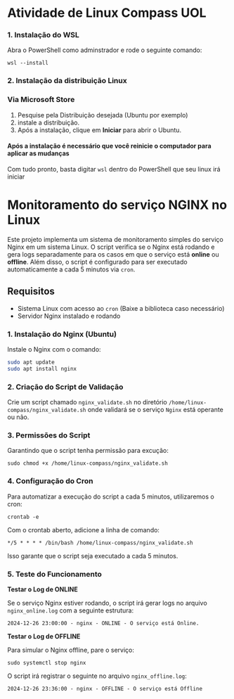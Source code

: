 # Atividade de Linux Compass UOL

### 1. Instalação do WSL

Abra o PowerShell como adminstrador e rode o seguinte comando:
```
wsl --install
```
### 2. Instalação da distribuição Linux

### Via Microsoft Store
1. Pesquise pela Distribuição desejada (Ubuntu por exemplo)
2. instale a distribuição.
3. Após a instalação, clique em **Iniciar** para abrir o Ubuntu.

#### Após a instalação é necessário que você reinicie o computador para aplicar as mudanças

Com tudo pronto, basta digitar `wsl` dentro do PowerShell que seu linux irá iniciar


# Monitoramento do serviço NGINX no Linux

Este projeto implementa um sistema de monitoramento simples do serviço Nginx em um sistema Linux. O script verifica se o Nginx está rodando e gera logs separadamente para os casos em que o serviço está **online** ou **offline**. Além disso, o script é configurado para ser executado automaticamente a cada 5 minutos via `cron`.

## Requisitos

- Sistema Linux com acesso ao `cron` (Baixe a biblioteca caso necessário)
- Servidor Nginx instalado e rodando

### 1. Instalação do Nginx (Ubuntu)

Instale o Nginx com o comando:

```bash
sudo apt update
sudo apt install nginx
```

### 2. Criação do Script de Validação
Crie um script chamado `nginx_validate.sh` no diretório `/home/linux-compass/nginx_validate.sh` onde validará se o serviço `Nginx` está operante ou não.

### 3. Permissões do Script
Garantindo que o script tenha permissão para excução:
```
sudo chmod +x /home/linux-compass/nginx_validate.sh
```

### 4. Configuração do Cron
Para automatizar a execução do script a cada 5 minutos, utilizaremos o cron:

```
crontab -e
```
Com o crontab aberto, adicione a linha de comando:

```
*/5 * * * * /bin/bash /home/linux-compass/nginx_validate.sh
```

Isso garante que o script seja executado a cada 5 minutos.

### 5. Teste do Funcionamento
**Testar o Log de ONLINE**

Se o serviço Nginx estiver rodando, o script irá gerar logs no arquivo `nginx_online.log` com a seguinte estrutura:
```
2024-12-26 23:00:00 - nginx - ONLINE - O serviço está Online.
```
**Testar o Log de OFFLINE**

Para simular o Nginx offline, pare o serviço:
```
sudo systemctl stop nginx
```

O script irá registrar o seguinte no arquivo `nginx_offline.log`:

```
2024-12-26 23:36:00 - nginx - OFFLINE - O serviço está Offline
```


 